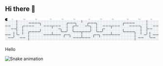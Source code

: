 ## Hi there 👋

<!--
**AnkitWaghinkar/AnkitWaghinkar** is a ✨ _special_ ✨ repository because its `README.md` (this file) appears on your GitHub profile.

Here are some ideas to get you started:

- 🔭 I’m currently working on ...
- 🌱 I’m currently learning ...
- 👯 I’m looking to collaborate on ...
- 🤔 I’m looking for help with ...
- 💬 Ask me about ...
- 📫 How to reach me: ...
- 😄 Pronouns: ...
- ⚡ Fun fact: ...
-->

<picture>
  <source media="(prefers-color-scheme: dark)" srcset="https://raw.githubusercontent.com/AnkitWaghinkar/AnkitWaghinkar/output/pacman-contribution-graph-dark.svg">
  <source media="(prefers-color-scheme: light)" srcset="https://raw.githubusercontent.com/AnkitWaghinkar/AnkitWaghinkar/output/pacman-contribution-graph.svg">
  <img alt="pacman contribution graph" src="https://raw.githubusercontent.com/AnkitWaghinkar/AnkitWaghinkar/output/pacman-contribution-graph.svg">
</picture>
 
 
 Hello

<img src="https://raw.githubusercontent.com/AnkitWaghinkar/AnkitWaghinkar/output/snake.svg" alt="Snake animation" />

###
